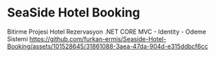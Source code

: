 # SeaSide Hotel Booking
 Bitirme Projesi Hotel Rezervasyon .NET CORE MVC - Identity - Odeme Sistemi
https://github.com/furkan-ermis/Seaside-Hotel-Booking/assets/101528645/31861088-3aea-47da-904d-e315ddbcf6cc

